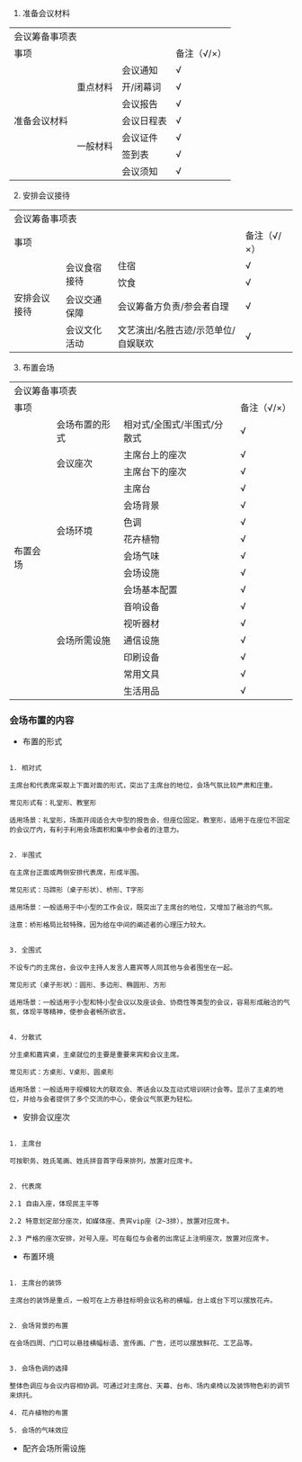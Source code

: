 
1. 准备会议材料

<table>
  <tr>
    <td colspan="4">会议筹备事项表</td>   
  </tr>
  <tr>
    <td colspan="3">事项</td> 
    <td>备注（√/×）</td>
  </tr>
  <tr>
    <td rowspan="7">准备会议材料</td>
    <td rowspan="3">重点材料</td>
    <td>会议通知</td>
    <td>√</td>
  </tr>
  <tr>
    <td>开/闭幕词</td>
    <td>√</td>
  </tr>
  <tr>
    <td>会议报告</td>
    <td>√</td>
  </tr>
  <tr>
    <td rowspan="4">一般材料</td>
    <td>会议日程表</td>
    <td>√</td>  
  </tr>
  <tr>
    <td>会议证件</td>
    <td>√</td>
  </tr>
  <tr>
    <td>签到表</td>
    <td>√</td>
  </tr>
  <tr>
    <td>会议须知</td>
    <td>√</td>
  </tr>  
</table>

2. 安排会议接待

<table>
  <tr>
    <td colspan="4">会议筹备事项表</td>   
  </tr>
  <tr>
    <td colspan="3">事项</td> 
    <td>备注（√/×）</td>
  </tr>
  <tr>
    <td rowspan="4">安排会议接待</td>
    <td rowspan="2">会议食宿接待</td>
    <td>住宿</td>
    <td>√</td>
  </tr>
  <tr>
    <td>饮食</td>
    <td>√</td>
  </tr>
  <tr>
    <td>会议交通保障</td>
    <td>会议筹备方负责/参会者自理</td>
    <td>√</td>  
  </tr>
  <tr>
    <td>会议文化活动</td>
    <td>文艺演出/名胜古迹/示范单位/自娱联欢</td>
    <td>√</td>  
  </tr>
</table>

3. 布置会场

<table>
  <tr>
    <td colspan="4">会议筹备事项表</td>   
  </tr>
  <tr>
    <td colspan="3">事项</td> 
    <td>备注（√/×）</td>
  </tr>
  <tr>
    <td rowspan="16">布置会场</td>
    <td>会场布置的形式</td>
    <td>相对式/全围式/半围式/分散式</td>
    <td>√</td>
  </tr>
  <tr>
    <td rowspan="2">会议座次</td>
    <td>主席台上的座次</td>
    <td>√</td>  
  </tr>
  <tr>
    <td>主席台下的座次</td>
    <td>√</td>
  </tr>
  <tr>
    <td rowspan="6">会场环境</td>
    <td>主席台</td>
    <td>√</td>  
  </tr>
  <tr>
    <td>会场背景</td>
    <td>√</td>
  </tr>
  <tr>
    <td>色调</td>
    <td>√</td>
  </tr>
  <tr>
    <td>花卉植物</td>
    <td>√</td>
  </tr>
  <tr>
    <td>会场气味</td>
    <td>√</td>
  </tr>
  <tr>
    <td>会场设施</td>
    <td>√</td>
  </tr>
  <tr>
    <td rowspan="7">会场所需设施</td>
    <td>会场基本配置</td>
    <td>√</td>  
  </tr>
  <tr>
    <td>音响设备</td>
    <td>√</td>
  </tr>
  <tr>
    <td>视听器材</td>
    <td>√</td>
  </tr>
  <tr>
    <td>通信设施</td>
    <td>√</td>
  </tr>
  <tr>
    <td>印刷设备</td>
    <td>√</td>
  </tr>
  <tr>
    <td>常用文具</td>
    <td>√</td>
  </tr>   
  <tr>
    <td>生活用品</td>
    <td>√</td>
  </tr>     
</table>

### 会场布置的内容

- 布置的形式

```

1. 相对式

主席台和代表席采取上下面对面的形式，突出了主席台的地位，会场气氛比较严肃和庄重。

常见形式有：礼堂形、教室形

适用场景：礼堂形，场面开阔适合大中型的报告会，但座位固定。教室形，适用于在座位不固定的会议厅内，有利于利用会场面积和集中参会者的注意力。


2. 半围式

在主席台正面或两侧安排代表席，形成半围。

常见形式：马蹄形（桌子形状）、桥形、T字形

适用场景：一般适用于中小型的工作会议，既突出了主席台的地位，又增加了融洽的气氛。

注意：桥形格局比较特殊，因为给在中间的阐述者的心理压力较大。


3. 全围式

不设专门的主席台，会议中主持人发言人嘉宾等人同其他与会者围坐在一起。

常见形式（桌子形状）：圆形、多边形、椭圆形、方形

适用场景：一般适用于小型和特小型会议以及座谈会、协商性等类型的会议，容易形成融洽的气氛，体现平等精神，使参会者畅所欲言。


4. 分散式

分主桌和嘉宾桌，主桌就位的主要是重要来宾和会议主席。

常见形式：方桌形、V桌形、圆桌形

适用场景：一般适用于规模较大的联欢会、茶话会以及互动式培训研讨会等。显示了主桌的地位，并给与会者提供了多个交流的中心，使会议气氛更为轻松。

```

- 安排会议座次

```

1. 主席台

可按职务、姓氏笔画、姓氏拼音首字母来排列，放置对应席卡。


2. 代表席

2.1 自由入座，体现民主平等

2.2 特意划定部分座次，如媒体座、贵宾vip座（2~3排），放置对应席卡。

2.3 严格的座次安排，对号入座。可在每位与会者的出席证上注明座次，放置对应席卡。

```

- 布置环境

```

1. 主席台的装饰

主席台的装饰是重点，一般可在上方悬挂标明会议名称的横幅，台上或台下可以摆放花卉。


2. 会场背景的布置

在会场四周、门口可以悬挂横幅标语、宣传画、广告，还可以摆放鲜花、工艺品等。


3. 会场色调的选择

整体色调应与会议内容相协调。可通过对主席台、天幕、台布、场内桌椅以及装饰物色彩的调节来烘托。

4. 花卉植物的布置

5. 会场的气味效应

```

- 配齐会场所需设施

```

```
